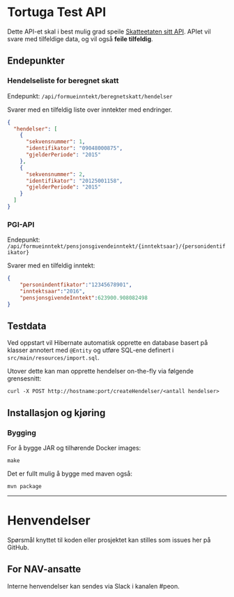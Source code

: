 Tortuga Test API
================

Dette API-et skal i best mulig grad speile [Skatteetaten sitt API](https://skatteetaten.github.io/datasamarbeid-api-dokumentasjon/reference_pgi.html).
APIet vil svare med tilfeldige data, og vil også **feile tilfeldig**.

## Endepunkter

### Hendelseliste for beregnet skatt

Endepunkt: `/api/formueinntekt/beregnetskatt/hendelser`

Svarer med en tilfeldig liste over inntekter med endringer.

```json
{
  "hendelser": [
    {
      "sekvensnummer": 1,
      "identifikator": "09048000875",
      "gjelderPeriode": "2015"
    },
    {
      "sekvensnummer": 2,
      "identifikator": "20125001158",
      "gjelderPeriode": "2015"
    }
  ]
}
```

### PGI-API

Endepunkt: `/api/formueinntekt/pensjonsgivendeinntekt/{inntektsaar}/{personidentifikator}`

Svarer med en tilfeldig inntekt:

```json
{
	"personindentfikator":"12345678901",
	"inntektsaar":"2016",
	"pensjonsgivendeInntekt":623900.908082498
}
```

## Testdata

Ved oppstart vil Hibernate automatisk opprette en database basert på klasser annotert med `@Entity` og utføre SQL-ene definert i `src/main/resources/import.sql`.

Utover dette kan man opprette hendelser on-the-fly via følgende grensesnitt:

```
curl -X POST http://hostname:port/createHendelser/<antall hendelser>
```

## Installasjon og kjøring

### Bygging

For å bygge JAR og tilhørende Docker images:

```
make
```

Det er fullt mulig å bygge med maven også:

```
mvn package
```

---

# Henvendelser

Spørsmål knyttet til koden eller prosjektet kan stilles som issues her på GitHub.

## For NAV-ansatte

Interne henvendelser kan sendes via Slack i kanalen #peon.
